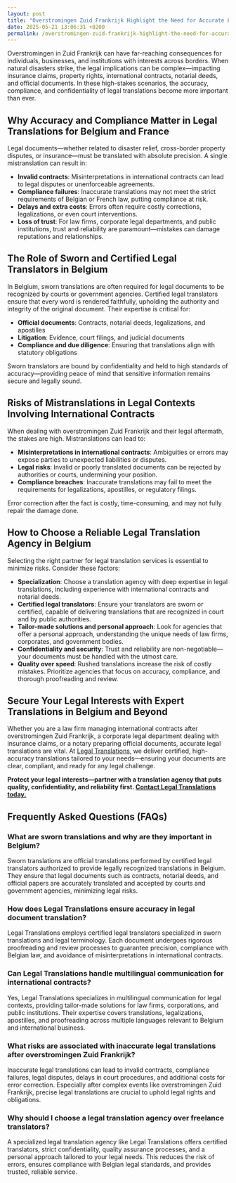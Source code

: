 ```yaml
---
layout: post
title: "Overstromingen Zuid Frankrijk Highlight the Need for Accurate Legal Translations"
date: 2025-05-21 13:06:31 +0200
permalink: /overstromingen-zuid-frankrijk-highlight-the-need-for-accurate-legal-translations/
---
```

Overstromingen in Zuid Frankrijk can have far-reaching consequences for individuals, businesses, and institutions with interests across borders. When natural disasters strike, the legal implications can be complex—impacting insurance claims, property rights, international contracts, notarial deeds, and official documents. In these high-stakes scenarios, the accuracy, compliance, and confidentiality of legal translations become more important than ever.

## Why Accuracy and Compliance Matter in Legal Translations for Belgium and France

Legal documents—whether related to disaster relief, cross-border property disputes, or insurance—must be translated with absolute precision. A single mistranslation can result in:

- **Invalid contracts**: Misinterpretations in international contracts can lead to legal disputes or unenforceable agreements.
- **Compliance failures**: Inaccurate translations may not meet the strict requirements of Belgian or French law, putting compliance at risk.
- **Delays and extra costs**: Errors often require costly corrections, legalizations, or even court interventions.
- **Loss of trust**: For law firms, corporate legal departments, and public institutions, trust and reliability are paramount—mistakes can damage reputations and relationships.

## The Role of Sworn and Certified Legal Translators in Belgium

In Belgium, sworn translations are often required for legal documents to be recognized by courts or government agencies. Certified legal translators ensure that every word is rendered faithfully, upholding the authority and integrity of the original document. Their expertise is critical for:

- **Official documents**: Contracts, notarial deeds, legalizations, and apostilles
- **Litigation**: Evidence, court filings, and judicial documents
- **Compliance and due diligence**: Ensuring that translations align with statutory obligations

Sworn translators are bound by confidentiality and held to high standards of accuracy—providing peace of mind that sensitive information remains secure and legally sound.

## Risks of Mistranslations in Legal Contexts Involving International Contracts

When dealing with overstromingen Zuid Frankrijk and their legal aftermath, the stakes are high. Mistranslations can lead to:

- **Misinterpretations in international contracts**: Ambiguities or errors may expose parties to unexpected liabilities or disputes.
- **Legal risks**: Invalid or poorly translated documents can be rejected by authorities or courts, undermining your position.
- **Compliance breaches**: Inaccurate translations may fail to meet the requirements for legalizations, apostilles, or regulatory filings.

Error correction after the fact is costly, time-consuming, and may not fully repair the damage done.

## How to Choose a Reliable Legal Translation Agency in Belgium

Selecting the right partner for legal translation services is essential to minimize risks. Consider these factors:

- **Specialization**: Choose a translation agency with deep expertise in legal translations, including experience with international contracts and notarial deeds.
- **Certified legal translators**: Ensure your translators are sworn or certified, capable of delivering translations that are recognized in court and by public authorities.
- **Tailor-made solutions and personal approach**: Look for agencies that offer a personal approach, understanding the unique needs of law firms, corporates, and government bodies.
- **Confidentiality and security**: Trust and reliability are non-negotiable—your documents must be handled with the utmost care.
- **Quality over speed**: Rushed translations increase the risk of costly mistakes. Prioritize agencies that focus on accuracy, compliance, and thorough proofreading and review.

## Secure Your Legal Interests with Expert Translations in Belgium and Beyond

Whether you are a law firm managing international contracts after overstromingen Zuid Frankrijk, a corporate legal department dealing with insurance claims, or a notary preparing official documents, accurate legal translations are vital. At [Legal Translations](https://www.legaltranslations.be/), we deliver certified, high-accuracy translations tailored to your needs—ensuring your documents are clear, compliant, and ready for any legal challenge.

**Protect your legal interests—partner with a translation agency that puts quality, confidentiality, and reliability first. [Contact Legal Translations today.](https://www.legaltranslations.be/)**

## Frequently Asked Questions (FAQs)

### What are sworn translations and why are they important in Belgium?

Sworn translations are official translations performed by certified legal translators authorized to provide legally recognized translations in Belgium. They ensure that legal documents such as contracts, notarial deeds, and official papers are accurately translated and accepted by courts and government agencies, minimizing legal risks.

### How does Legal Translations ensure accuracy in legal document translation?

Legal Translations employs certified legal translators specialized in sworn translations and legal terminology. Each document undergoes rigorous proofreading and review processes to guarantee precision, compliance with Belgian law, and avoidance of misinterpretations in international contracts.

### Can Legal Translations handle multilingual communication for international contracts?

Yes, Legal Translations specializes in multilingual communication for legal contexts, providing tailor-made solutions for law firms, corporations, and public institutions. Their expertise covers translations, legalizations, apostilles, and proofreading across multiple languages relevant to Belgium and international business.

### What risks are associated with inaccurate legal translations after overstromingen Zuid Frankrijk?

Inaccurate legal translations can lead to invalid contracts, compliance failures, legal disputes, delays in court procedures, and additional costs for error correction. Especially after complex events like overstromingen Zuid Frankrijk, precise legal translations are crucial to uphold legal rights and obligations.

### Why should I choose a legal translation agency over freelance translators?

A specialized legal translation agency like Legal Translations offers certified translators, strict confidentiality, quality assurance processes, and a personal approach tailored to your legal needs. This reduces the risk of errors, ensures compliance with Belgian legal standards, and provides trusted, reliable service.

<script type="application/ld+json">
{
  "@context": "https://schema.org",
  "@type": "BlogPosting",
  "headline": "Overstromingen Zuid Frankrijk Highlight the Need for Accurate Legal Translations",
  "description": "This blog post explores the critical importance of sworn and certified legal translations in Belgium, especially in the context of overstromingen Zuid Frankrijk affecting legal documents, international contracts, and compliance.",
  "author": {
    "@type": "Person",
    "name": "Legal Translations"
  },
  "publisher": {
    "@type": "Person",
    "name": "Legal Translations"
  },
  "datePublished": "2024-06-01",
  "mainEntityOfPage": {
    "@type": "WebPage",
    "@id": "https://www.legaltranslations.be/blog/overstromingen-zuid-frankrijk-legal-translations"
  },
  "keywords": "Sworn translations, Legal translations, Multilingual communication, International contracts, Notarial deeds, Official documents, Legalizations & apostilles, Proofreading and review, Translation strategy, Translation agency, Quality over speed, Tailor-made solutions and personal approach, Trust & reliability, Translations without legal risks, Error correction, Misinterpretations in international contracts, legal translation services, certified legal translators, accurate legal document translation, Belgium",
  "articleBody": "Overstromingen in Zuid Frankrijk can have far-reaching consequences for individuals, businesses, and institutions with interests across borders. When natural disasters strike, the legal implications can be complex—impacting insurance claims, property rights, international contracts, notarial deeds, and official documents. In these high-stakes scenarios, the accuracy, compliance, and confidentiality of legal translations become more important than ever.\n\nLegal documents—whether related to disaster relief, cross-border property disputes, or insurance—must be translated with absolute precision. A single mistranslation can result in invalid contracts, compliance failures, delays, extra costs, and loss of trust.\n\nIn Belgium, sworn translations are often required for legal documents to be recognized by courts or government agencies. Certified legal translators ensure that every word is rendered faithfully, upholding the authority and integrity of the original document. Their expertise is critical for official documents, litigation, compliance, and due diligence.\n\nMistranslations can lead to misinterpretations in international contracts, legal risks, and compliance breaches. Error correction after the fact is costly and time-consuming.\n\nChoosing a reliable legal translation agency involves specialization, certified translators, tailor-made solutions, confidentiality, and a focus on quality over speed.\n\nLegal Translations delivers certified, high-accuracy translations tailored to your needs—ensuring your documents are clear, compliant, and ready for any legal challenge."
}
</script>

<script type="application/ld+json">
{
  "@context": "https://schema.org",
  "@type": "FAQPage",
  "mainEntity": [
    {
      "@type": "Question",
      "name": "What are sworn translations and why are they important in Belgium?",
      "acceptedAnswer": {
        "@type": "Answer",
        "text": "Sworn translations are official translations performed by certified legal translators authorized to provide legally recognized translations in Belgium. They ensure that legal documents such as contracts, notarial deeds, and official papers are accurately translated and accepted by courts and government agencies, minimizing legal risks."
      }
    },
    {
      "@type": "Question",
      "name": "How does Legal Translations ensure accuracy in legal document translation?",
      "acceptedAnswer": {
        "@type": "Answer",
        "text": "Legal Translations employs certified legal translators specialized in sworn translations and legal terminology. Each document undergoes rigorous proofreading and review processes to guarantee precision, compliance with Belgian law, and avoidance of misinterpretations in international contracts."
      }
    },
    {
      "@type": "Question",
      "name": "Can Legal Translations handle multilingual communication for international contracts?",
      "acceptedAnswer": {
        "@type": "Answer",
        "text": "Yes, Legal Translations specializes in multilingual communication for legal contexts, providing tailor-made solutions for law firms, corporations, and public institutions. Their expertise covers translations, legalizations, apostilles, and proofreading across multiple languages relevant to Belgium and international business."
      }
    },
    {
      "@type": "Question",
      "name": "What risks are associated with inaccurate legal translations after overstromingen Zuid Frankrijk?",
      "acceptedAnswer": {
        "@type": "Answer",
        "text": "Inaccurate legal translations can lead to invalid contracts, compliance failures, legal disputes, delays in court procedures, and additional costs for error correction. Especially after complex events like overstromingen Zuid Frankrijk, precise legal translations are crucial to uphold legal rights and obligations."
      }
    },
    {
      "@type": "Question",
      "name": "Why should I choose a legal translation agency over freelance translators?",
      "acceptedAnswer": {
        "@type": "Answer",
        "text": "A specialized legal translation agency like Legal Translations offers certified translators, strict confidentiality, quality assurance processes, and a personal approach tailored to your legal needs. This reduces the risk of errors, ensures compliance with Belgian legal standards, and provides trusted, reliable service."
      }
    }
  ]
}
</script>